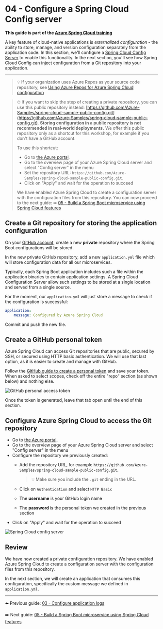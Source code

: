# 04 - Configure a Spring Cloud Config server

__This guide is part of the [Azure Spring Cloud training](../README.md)__

A key feature of cloud-native applications is *externalized configuration* - the ability to store, manage, and version configuration separately from the application code. In this section, we'll configure a [Spring Cloud Config Server](https://cloud.spring.io/spring-cloud-config) to enable this functionality. In the next section, you'll see how Spring Cloud Config can inject configuration from a Git repository into your application.

---

> 💡 If your organization uses Azure Repos as your source code repository, see [Using Azure Repos for Azure Spring Cloud configuration](AzureReposForConfig.md)

> ⏱ If you want to skip the step of creating a private repository, you can use this public repository instead: [https://github.com/Azure-Samples/spring-cloud-sample-public-config.git](https://github.com/Azure-Samples/spring-cloud-sample-public-config.git). __Storing configuration in a public repository is not recommended in real-world deployments.__ We offer this public repository only as a shortcut for this workshop, for example if you don't have a GitHub account. 
>
> To use this shortcut:
>  - Go to [the Azure portal](https://portal.azure.com/?WT.mc_id=azurespringcloud-github-judubois).
>  - Go to the overview page of your Azure Spring Cloud server and select "Config server" in the menu
>  - Set the repository URL: `https://github.com/Azure-Samples/spring-cloud-sample-public-config.git`.
>  - Click on "Apply" and wait for the operation to succeed
>  
>  We have enabled Azure Spring Cloud to create a configuration server with the configuration files from this repository. You can now proceed to the next guide: 
>  ➡ [05 - Build a Spring Boot microservice using Spring Cloud features](../05-build-a-spring-boot-microservice-using-spring-cloud-features/README.md)

## Create a Git repository for storing the application configuration

On your [GitHub account](https://github.com), create a new **private** repository where the Spring Boot configurations will be stored.

In the new private GitHub repository, add a new `application.yml` file which will store configuration data for all our microservices.

Typically, each Spring Boot application includes such a file within the application binaries to contain application settings. A Spring Cloud Configuration Server allow such settings to be stored at a single location and served from a single source.

For the moment, our `application.yml` will just store a message to check if the configuration is successful:

```yaml
application:
    message: Configured by Azure Spring Cloud
```

Commit and push the new file.

## Create a GitHub personal token

Azure Spring Cloud can access Git repositories that are public, secured by SSH, or secured using HTTP basic authentication. We will use that last option, as it is easier to create and manage with GitHub.

Follow the [GitHub guide to create a personal token](https://help.github.com/en/articles/creating-a-personal-access-token-for-the-command-line) and save your token. When asked to select scopes, check off the entire "repo" section (as shown below) and nothing else.

![GitHub personal access token](media/01-github-personal-access-token.png)

Once the token is generated, leave that tab open until the end of this section.

## Configure Azure Spring Cloud to access the Git repository

- Go to [the Azure portal](https://portal.azure.com/?WT.mc_id=azurespringcloud-github-judubois).
- Go to the overview page of your Azure Spring Cloud server and select "Config server" in the menu
- Configure the repository we previously created:
  - Add the repository URL, for example `https://github.com/Azure-Samples/spring-cloud-sample-public-config.git`.

     >💡 Make sure you include the `.git` ending in the URL.

  - Click on `Authentication` and select `HTTP Basic`
  - The __username__ is your GitHub login name
  - The __password__ is the personal token we created in the previous section
- Click on "Apply" and wait for the operation to succeed

![Spring Cloud config server](media/02-config-server.png)

## Review

We have now created a private configuration repository. We have enabled Azure Spring Cloud to create a configuration server with the configuration files from this repository.

In the next section, we will create an application that consumes this configuration, specifically the custom message we defined in `application.yml`.

---

⬅️ Previous guide: [03 - Configure application logs](../03-configure-monitoring/README.md)

➡️ Next guide: [05 - Build a Spring Boot microservice using Spring Cloud features](../05-build-a-spring-boot-microservice-using-spring-cloud-features/README.md)
